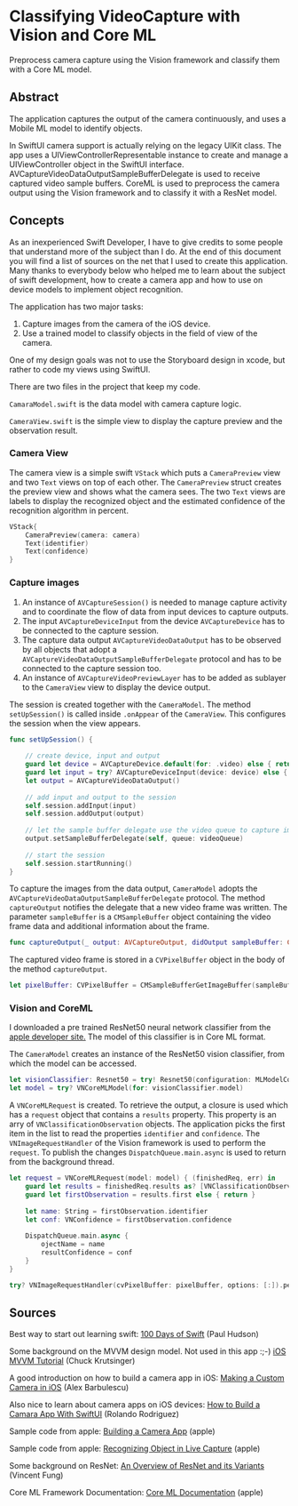 # Classifying VideoCapture with Vision and Core ML

Preprocess camera capture using the Vision framework and classify them with a Core ML model.

## Abstract

The application captures the output of the camera continuously, and uses a Mobile ML model to identify objects.

In SwiftUI  camera support is actually relying on the legacy UIKit class. The app uses a UIViewControllerRepresentable instance to create and manage a UIViewController object in the SwiftUI interface. AVCaptureVideoDataOutputSampleBufferDelegate is used to receive captured video sample buffers.
CoreML is used to preprocess the camera output using the Vision framework and to classify it with a ResNet model.

## Concepts

As an inexperienced Swift Developer, I have to give credits to some people that understand more of the subject than I do. At the end of this document you will find a list of sources on the net that I used to create this application. Many thanks to everybody below who helped me to learn about the subject of swift development, how to create a camera app and how to use on device models to implement object recognition.

The application has two major tasks:

1. Capture images from the camera of the iOS device.
2. Use a trained model to classify objects in the field of view of the camera.

One of my design goals was not to use the Storyboard design in xcode, but rather to code my views using SwiftUI.

There are two files in the project that keep my code.

`CamaraModel.swift` is the data model with camera capture logic.

`CameraView.swift` is the simple view to display the capture preview and the observation result. 

### Camera View

The camera view is a simple swift `VStack` which puts a `CameraPreview` view and two `Text` views on top of each other. The `CameraPreview` struct creates the preview view and shows what the camera sees. The two `Text` views are labels to display the recognized object and the estimated confidence of the recognition algorithm in percent.

```swift
VStack{
    CameraPreview(camera: camera)
    Text(identifier)
    Text(confidence)
}
```

### Capture images

1. An instance of `AVCaptureSession()` is needed to manage capture activity and to coordinate the flow of data from input devices to capture outputs.
2. The input `AVCaptureDeviceInput` from the device `AVCaptureDevice` has to be connected to the capture session.
3. The capture data output `AVCaptureVideoDataOutput` has to be observed by all objects that adopt a `AVCaptureVideoDataOutputSampleBufferDelegate` protocol and has to be connected to the capture session too.
4. An instance of `AVCaptureVideoPreviewLayer` has to be added as sublayer to the `CameraView` view to display the device output.

The session is created together with the `CameraModel`. The method `setUpSession()` is called inside `.onAppear` of the `CameraView`. This configures the session when the view appears.

```swift
func setUpSession() {
    
    // create device, input and output
    guard let device = AVCaptureDevice.default(for: .video) else { return }
    guard let input = try? AVCaptureDeviceInput(device: device) else { return }
    let output = AVCaptureVideoDataOutput()
    
    // add input and output to the session
    self.session.addInput(input)
    self.session.addOutput(output)
    
    // let the sample buffer delegate use the video queue to capture images in the background
    output.setSampleBufferDelegate(self, queue: videoQueue)
    
    // start the session
    self.session.startRunning()
}
```

To capture the images from the data output, `CameraModel` adopts the `AVCaptureVideoDataOutputSampleBufferDelegate` protocol.
The method `captureOutput` notifies the delegate that a new video frame was written. The parameter `sampleBuffer` is a `CMSampleBuffer` object containing the video frame data and additional information about the frame.

```swift
func captureOutput(_ output: AVCaptureOutput, didOutput sampleBuffer: CMSampleBuffer, from connection: AVCaptureConnection)
```
The captured video frame is stored in a `CVPixelBuffer` object in the body of the method `captureOutput`.

```swift
let pixelBuffer: CVPixelBuffer = CMSampleBufferGetImageBuffer(sampleBuffer)
```

### Vision and CoreML

I downloaded a pre trained ResNet50 neural network classifier from the [apple developer site.](https://developer.apple.com/machine-learning/models/) The model of this classifier is in Core ML format.

The `CameraModel` creates an instance of the ResNet50 vision classifier, from which the model can be accessed.

```swift
let visionClassifier: Resnet50 = try! Resnet50(configuration: MLModelConfiguration())
let model = try? VNCoreMLModel(for: visionClassifier.model)
```

A `VNCoreMLRequest` is created. To retrieve the output, a closure is used which has a `request` object that contains a `results` property. This property is an arry of `VNClassificationObservation` objects.
The application picks the first item in the list to read the properties `identifier` and `confidence`. The `VNImageRequestHandler` of the Vision framework is used to perform the `request`.
To publish the changes `DispatchQueue.main.async` is used to return from the background thread.

```swift
let request = VNCoreMLRequest(model: model) { (finishedReq, err) in
    guard let results = finishedReq.results as? [VNClassificationObservation] else { return }
    guard let firstObservation = results.first else { return }
    
    let name: String = firstObservation.identifier
    let conf: VNConfidence = firstObservation.confidence
    
    DispatchQueue.main.async {
        ojectName = name
        resultConfidence = conf
    }
}

try? VNImageRequestHandler(cvPixelBuffer: pixelBuffer, options: [:]).perform([request])
```

## Sources

Best way to start out learning swift:
[100 Days of Swift](https://www.hackingwithswift.com/100/swiftui) (Paul Hudson)

Some background on the MVVM design model. Not used in this app :;-) 
[iOS MVVM Tutorial](https://www.raywenderlich.com/6733535-ios-mvvm-tutorial-refactoring-from-mvc) (Chuck Krutsinger)

A good introduction on how to build a camera app in iOS:
[Making a Custom Camera in iOS](https://medium.com/@barbulescualex/making-a-custom-camera-in-ios-ea44e3087563) (Alex Barbulescu)

Also nice to learn about camera apps on iOS devices:
[How to Build a Camara App With SwiftUI](https://medium.com/better-programming/effortless-swiftui-camera-d7a74abde37e) (Rolando Rodriguez)

Sample code from apple:
[Building a Camera App](https://developer.apple.com/documentation/avfoundation/cameras_and_media_capture/avcam_building_a_camera_app) (apple)

Sample code from apple:
[Recognizing Object in Live Capture](https://developer.apple.com/documentation/vision/recognizing_objects_in_live_capture) (apple)

Some background on ResNet:
[An Overview of ResNet and its Variants](https://towardsdatascience.com/an-overview-of-resnet-and-its-variants-5281e2f56035) (Vincent Fung)

Core ML Framework Documentation:
[Core ML Documentation](https://developer.apple.com/documentation/coreml) (apple)
